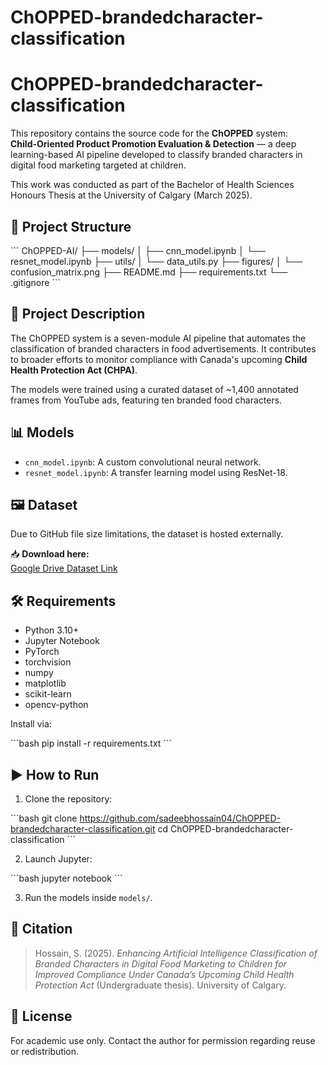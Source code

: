 # ChOPPED-brandedcharacter-classification
# ChOPPED-brandedcharacter-classification

This repository contains the source code for the **ChOPPED** system:  
**Child-Oriented Product Promotion Evaluation & Detection** — a deep learning-based AI pipeline developed to classify branded characters in digital food marketing targeted at children.

This work was conducted as part of the Bachelor of Health Sciences Honours Thesis at the University of Calgary (March 2025).

## 📂 Project Structure

\`\`\`
ChOPPED-AI/
├── models/
│   ├── cnn_model.ipynb
│   └── resnet_model.ipynb
├── utils/
│   └── data_utils.py
├── figures/
│   └── confusion_matrix.png
├── README.md
├── requirements.txt
└── .gitignore
\`\`\`

## 🧠 Project Description

The ChOPPED system is a seven-module AI pipeline that automates the classification of branded characters in food advertisements. It contributes to broader efforts to monitor compliance with Canada's upcoming **Child Health Protection Act (CHPA)**.

The models were trained using a curated dataset of ~1,400 annotated frames from YouTube ads, featuring ten branded food characters.

## 📊 Models

- `cnn_model.ipynb`: A custom convolutional neural network.
- `resnet_model.ipynb`: A transfer learning model using ResNet-18.

## 🖼️ Dataset

Due to GitHub file size limitations, the dataset is hosted externally.

📥 **Download here:**  
[Google Drive Dataset Link](https://drive.google.com/your-link-here)

## 🛠️ Requirements

- Python 3.10+
- Jupyter Notebook
- PyTorch
- torchvision
- numpy
- matplotlib
- scikit-learn
- opencv-python

Install via:

\`\`\`bash
pip install -r requirements.txt
\`\`\`

## ▶️ How to Run

1. Clone the repository:

\`\`\`bash
git clone https://github.com/sadeebhossain04/ChOPPED-brandedcharacter-classification.git
cd ChOPPED-brandedcharacter-classification
\`\`\`

2. Launch Jupyter:

\`\`\`bash
jupyter notebook
\`\`\`

3. Run the models inside `models/`.

## 📖 Citation

> Hossain, S. (2025). *Enhancing Artificial Intelligence Classification of Branded Characters in Digital Food Marketing to Children for Improved Compliance Under Canada’s Upcoming Child Health Protection Act* (Undergraduate thesis). University of Calgary.

## 🔐 License

For academic use only. Contact the author for permission regarding reuse or redistribution.
